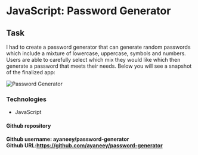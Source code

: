 # JavaScript: Password Generator

## Task

I had to create a password generator that can generate random passwords which include a mixture of lowercase, uppercase, symbols and numbers. Users are able to carefully select which mix they would like which then generate a password that meets their needs. Below you will see a snapshot of the finalized app:

![Password Generator ](https://user-images.githubusercontent.com/108099259/180057390-33ff1982-09ea-4d6f-8ce3-4854cd187b8f.jpg)

### Technologies
- JavaScript



#### Github repository

<b>Github username: ayaneey/password-generator
<br>
<b>Github URL:https://github.com/ayaneey/password-generator

